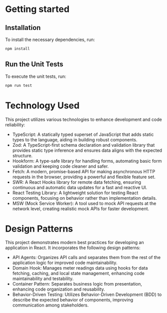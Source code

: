 # Getting started

## Installation
To install the necessary dependencies, run:
```bash
npm install
```
## Run the Unit Tests
To execute the unit tests, run:
```bash
npm run test
```
# Technology Used
This project utilizes various technologies to enhance development and code reliability:
- TypeScript: A statically typed superset of JavaScript that adds static types to the language, aiding in building robust components.
- Zod: A TypeScript-first schema declaration and validation library that provides static type inference and ensures data aligns with the expected structure.
- Hookform: A type-safe library for handling forms, automating basic form validation and keeping code cleaner and safer.
- Fetch: A modern, promise-based API for making asynchronous HTTP requests in the browser, providing a powerful and flexible feature set.
- SWR: A React Hooks library for remote data fetching, ensuring continuous and automatic data updates for a fast and reactive UI.
- React Testing Library: A lightweight solution for testing React components, focusing on behavior rather than implementation details.
- MSW (Mock Service Worker): A tool used to mock API requests at the network level, creating realistic mock APIs for faster development.

# Design Patterns
This project demonstrates modern best practices for developing an application in React. It incorporates the following design patterns:
- API Agents: Organizes API calls and separates them from the rest of the application logic for improved code maintainability.
- Domain Hook: Manages meter readings data using hooks for data fetching, caching, and local state management, enhancing code maintainability and testability.
- Container Pattern: Separates business logic from presentation, enhancing code organization and reusability.
- Behavior-Driven Testing: Utilizes Behavior-Driven Development (BDD) to describe the expected behavior of components, improving communication among stakeholders.